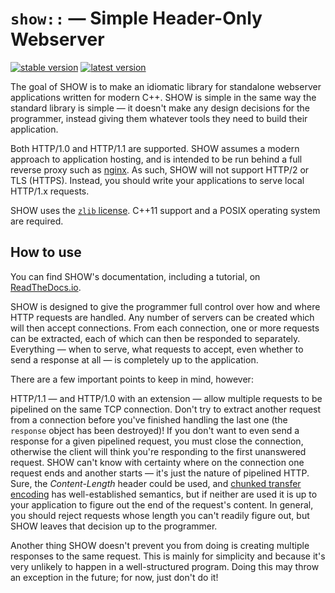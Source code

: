 # `show::` — Simple Header-Only Webserver

[![stable version](https://img.shields.io/github/release/JadeMatrix/SHOW.svg?label=stable)](https://github.com/JadeMatrix/SHOW/releases/latest)
[![latest version](https://img.shields.io/github/release/JadeMatrix/SHOW/all.svg?label=latest)](https://github.com/JadeMatrix/SHOW/releases)

The goal of SHOW is to make an idiomatic library for standalone webserver applications written for modern C++.  SHOW is simple in the same way the standard library is simple — it doesn't make any design decisions for the programmer, instead giving them whatever tools they need to build their application.

Both HTTP/1.0 and HTTP/1.1 are supported.  SHOW assumes a modern approach to application hosting, and is intended to be run behind a full reverse proxy such as [nginx](https://nginx.org/).  As such, SHOW will not support HTTP/2 or TLS (HTTPS).  Instead, you should write your applications to serve local HTTP/1.x requests.

SHOW uses the [`zlib` license](LICENSE).  C++11 support and a POSIX operating system are required.

## How to use

You can find SHOW's documentation, including a tutorial, on [ReadTheDocs.io](http://show-cpp.readthedocs.io/).

SHOW is designed to give the programmer full control over how and where HTTP requests are handled.  Any number of servers can be created which will then accept connections.  From each connection, one or more requests can be extracted, each of which can then be responded to separately.  Everything — when to serve, what requests to accept, even whether to send a response at all — is completely up to the application.

There are a few important points to keep in mind, however:

HTTP/1.1 — and HTTP/1.0 with an extension — allow multiple requests to be pipelined on the same TCP connection.  Don't try to extract another request from a connection before you've finished handling the last one (the `response` object has been destroyed)!  If you don't want to even send a response for a given pipelined request, you must close the connection, otherwise the client will think you're responding to the first unanswered request.  SHOW can't know with certainty where on the connection one request ends and another starts — it's just the nature of pipelined HTTP.  Sure, the *Content-Length* header could be used, and [chunked transfer encoding](https://en.wikipedia.org/wiki/Chunked_transfer_encoding) has well-established semantics, but if neither are used it is up to your application to figure out the end of the request's content.  In general, you should reject requests whose length you can't readily figure out, but SHOW leaves that decision up to the programmer.

Another thing SHOW doesn't prevent you from doing is creating multiple responses to the same request.  This is mainly for simplicity and because it's very unlikely to happen in a well-structured program.  Doing this may throw an exception in the future; for now, just don't do it!
